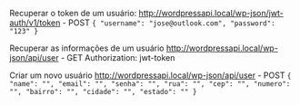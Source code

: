 Recuperar o token de um usuário:
http://wordpressapi.local/wp-json/jwt-auth/v1/token - POST
`
{
    "username": "jose@outlook.com",
    "password": "123"
}
`

Recuperar as informações de um usuário
http://wordpressapi.local/wp-json/api/user - GET
Authorization: jwt-token

Criar um novo usuário
http://wordpressapi.local/wp-json/api/user - POST
`
{
    "name": "",
    "email": "",
    "senha": "",
    "rua": "",
    "cep": "",
    "numero": "",
    "bairro": "",
    "cidade": "",
    "estado": ""
}
`